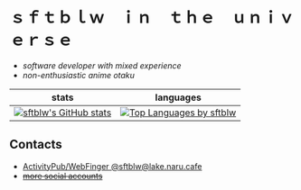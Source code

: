 # ｓｆｔｂｌｗ　ｉｎ　ｔｈｅ　ｕｎｉｖｅｒｓｅ

- *software developer with mixed experience*
- *non-enthusiastic anime otaku*

| stats | languages |
|-------|-----------|
| [![sftblw's GitHub stats](https://github-readme-stats.vercel.app/api?username=sftblw&show_icons=true&theme=tokyonight)](https://github.com/anuraghazra/github-readme-stats) | [![Top Languages by sftblw](https://github-readme-stats.vercel.app/api/top-langs/?username=sftblw&theme=tokyonight&layout=compact&langs_count=10)](https://github.com/anuraghazra/github-readme-stats) |

## Contacts

- [ActivityPub/WebFinger @sftblw@lake.naru.cafe](https://lake.naru.cafe/@sftblw)
- ~~[more social accounts](https://sftblw.moe/social/)~~
